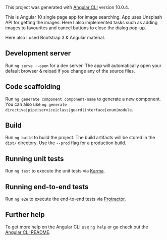 

This project was generated with [Angular CLI](https://github.com/angular/angular-cli) version 10.0.4.

This is Angular 10 single page app for image searching. App uses Unsplash API for getting the images. Here I also implemented tasks such as adding images to favourites and cancel  buttons to close the dialog pop-up.

Here also I used Bootstrap 3 & Angular material.

## Development server

Run `ng serve --open` for a dev server. The app will automatically open your default browser & reload if you change any of the source files.

## Code scaffolding

Run `ng generate component component-name` to generate a new component. You can also use `ng generate directive|pipe|service|class|guard|interface|enum|module`.

## Build

Run `ng build` to build the project. The build artifacts will be stored in the `dist/` directory. Use the `--prod` flag for a production build.

## Running unit tests

Run `ng test` to execute the unit tests via [Karma](https://karma-runner.github.io).

## Running end-to-end tests

Run `ng e2e` to execute the end-to-end tests via [Protractor](http://www.protractortest.org/).

## Further help

To get more help on the Angular CLI use `ng help` or go check out the [Angular CLI README](https://github.com/angular/angular-cli/blob/master/README.md).
